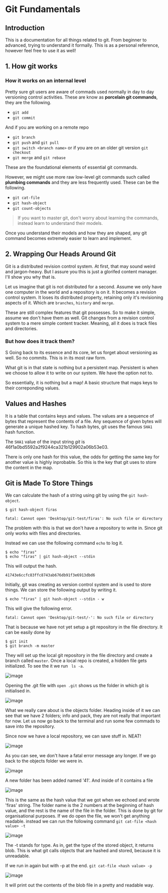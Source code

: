 # Git Fundamentals

## Introduction

This is a documentation for all things related to git. From beginner to advanced, trying to understand it formally. This is as a personal reference, however feel free to use it as well!

## 1. How git works

### How it works on an internal level

Pretty sure git users are aware of commads used normally in day to day versioning control activities. These are know as **porcelain git commands**, they are the following.

 - `git add`
 - `git commit`
 
And if you are working on a remote repo

 - `git branch`
 - `git push` and `git pull`
 - `git switch <branch name>` or if you are on an older git version `git checkout`
 - `git merge` and `git rebase`

These are the foundational elements of essential git commands. 

However, we might use more raw low-level git commands such called **plumbing commands** and they are less frequently used. These can be the following.

 - `git cat-file`
 - `git hash-object`
 - `git count-objects`

> If you want to master git, don't worry about learning the commands, instead learn to understand their models.

Once you understand their models and how they are shaped, any git command becomes extremely easier to learn and implement. 

## 2. Wrapping Our Heads Around Git

Git is a distributed revision control system. At first, that may sound weird and jargon-heavy. But I assure you this is just a glorifed content manager. I'll show you why that is. 

Let us imagine that git is not distributed for a second. Assume we only have one computer in the world and a repository is on it. It becomes a revision control system. It loses its distributed property, retaining only it's revisioning aspects of it. Which are `branches`, `history` and `merge`. 

These are still complex features that git possesses. So to make it simple, assume we don't have them as well. Git changes from a revision control system to a mere simple content tracker. Meaning, all it does is track files and directories. 

### But how does it track them?
S
Going back to its essence and its core, let us forget about versioning as well. So no commits. This is in its most raw form. 

What git is in that state is nothing but a persistent map. Persistent is when we choose to allow it to write on our system. We have the option not to. 

So essentially, it is nothing but a map!
A basic structure that maps keys to their correponding values. 

## Values and Hashes

It is a table that contains keys and values. The values are a sequence of bytes that represent the contents of a file. Any sequence of given bytes will generate a unique hashed key. To hash bytes, git uses the famous `SHA1` hash function. 

The `SHA1` value of the input string *git* is 46f1a0bd5592a2f9244ca321b129902a06b53e03. 

There is only one hash for this value, the odds for getting the same key for another  value is highly inprobable.  So this is the key that git uses to store the content in the map. 

## Git is Made To Store Things

 We can calculate the hash of a string using git by using the `git hash-object`.

```git
$ git hash-object firas 
```
```
fatal: Cannot open 'Desktop/git-test/firas': No such file or directory
```

The problem with this is that we don't have a repository to write in. Since git only works with files and directories. 

Instead we can use the following command ```echo``` to log it. 

```git
$ echo "firas"
$ echo "firas" | git hash-object --stdin
```
This will output the hash.

```git
41743e6ccfc83ffc8743ab676db91f3e6913dbd6
```
Initially, git was creating as version control system and is used to store things. We can store the following output by writing it. 

```git
$ echo "firas" | git hash-object --stdin - w
```

This will give the following error. 

```git
fatal: Cannot open 'Desktop/git-test/-': No such file or directory
```
That is because we have not yet setup a git repository in the file directory. It can be easily done by 

```git
$ git init
$ git branch -m master
```

They will set up the local git repository in the file directory and create a branch called ```master```. Once a local repo is created, a hidden file gets initialized. To see the it we run ` ls -a`. 

![image](https://drive.google.com/uc?export=view&id=16yh17J55XU8I_gSqj3bBM1UCwhJEbGSD)

Opening the .git file with `open .git` shows us the folder in which git is initialised in. 

![image](https://drive.google.com/uc?export=view&id=1Rq0nAxMw8jV4O3Qk3mv7P7JWNfim2yZl)

What we really care about is the objects folder. Heading inside of it we can see that we have 2 folders; info and pack, they are not really that important for now. Let us now go back to the terminal and run some few commads to save into the repository. 

Since now we have a local repository, we can save stuff in. NEAT!

![image](https://drive.google.com/uc?export=view&id=11-daP0tmV4ZcCDGFI23Bi3QNkVRp4VIT)

 As you can see, we don't have a fatal error message any longer. If we go back to the objects folder we were in. 

![image](https://drive.google.com/uc?export=view&id=1rGIx9JWlxeggHJhdeRZh4dUkRqWwIUQM)

A new folder has been added named '41'.  And inside of it contains a file 

![image](https://drive.google.com/uc?export=view&id=1eZ_36Vh1TE4bp-3T3YlpsBHVD34pg6co)

This is the same as the hash value that we got when we echoed and wrote 'firas' string. The folder name is the 2 numbers at the beginning of hash value, and the rest is the name of the file in the folder. This is done by git for organisational purposes. If we do open the file, we won't get anything readable. instead we can run the following command `git cat-file <hash value> -t`

![image](https://drive.google.com/uc?export=view&id=11HzhH9aOYViK4NGiqWSuDcb4_vQDw4V4)

 
The -t stands for type. As in, get the type of the stored object, it returns blob. This is what git calls objects that are hashed and stored, because it is unreadable. 

If we run in again but with -p at the end. `git cat-file <hash value> -p`

![image](https://drive.google.com/uc?export=view&id=1GVwjd6QxwBP5V0Opp9eNjZxe1kwaTW0n)

It will print out the contents of the blob file in a pretty and readable way. 
